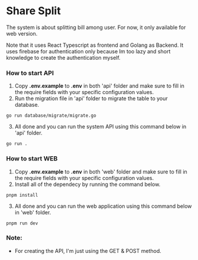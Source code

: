 # Share Split
The system is about splitting bill among user. For now, it only available for web version.

Note that it uses React Typescript as frontend and Golang as Backend. It uses firebase for authentication only because Im too lazy and short knowledge to create the authentication myself.

### How to start API
1. Copy **.env.example** to **.env** in both 'api' folder and make sure to fill in the require fields with your specific configuration values.
2. Run the migration file in 'api' folder to migrate the table to your database.
```
go run database/migrate/migrate.go
```
3. All done and you can run the system API using this command below in 'api' folder.
```
go run .
```

### How to start WEB
1. Copy **.env.example** to **.env** in both 'web' folder and make sure to fill in the require fields with your specific configuration values.
2. Install all of the dependecy by running the command below.
```
pnpm install
```
3. All done and you can run the web application using this command below in 'web' folder.
```
pnpm run dev
```

### Note:
- For creating the API, I'm just using the GET & POST method.